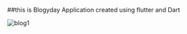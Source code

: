##this is Blogyday Application created using flutter and Dart


![blog1](https://github.com/Sahil6354/BlogyApp/assets/102516710/b81eb28f-d4cf-4b10-978b-20dc38612fcf)
